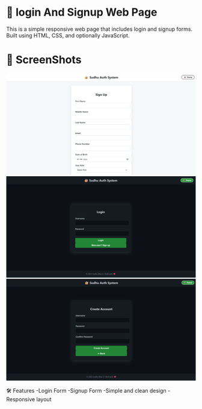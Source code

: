 # 🔐 login And Signup Web Page 
This is a simple responsive web page that includes login and signup forms. Built using HTML, CSS, and optionally JavaScript.

# 📸 ScreenShots
![Login Signup Screenshot](https://github.com/heysudhuu/login-signup-page/blob/main/Screenshot%202025-05-16%20192723.png?raw=true)
![](https://github.com/heysudhuu/login-signup-page/blob/main/Screenshot%202025-05-16%20193702.png?raw=true)
![](https://github.com/heysudhuu/login-signup-page/blob/main/Screenshot%202025-05-16%20193636.png?raw=true)


🛠️ Features
-Login Form
-Signup Form
-Simple and clean design
-Responsive layout
